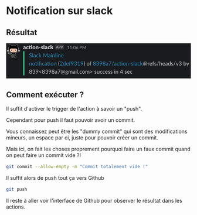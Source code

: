 # Notification sur slack

## Résultat

![Slack notification](notif.png)

## Comment exécuter ?

Il suffit d'activer le trigger de l'action à savoir un "push".

Cependant pour push il faut pouvoir avoir un commit.

Vous connaissez peut être les "dummy commit" qui sont des modifications mineurs, un espace par ci, juste pour pouvoir créer un commit.

Mais ici, on fait les choses proprement pourquoi faire un faux commit quand on peut faire un commit vide ?!

```bash
git commit --allow-empty -m "Commit totalement vide !"
```

Il suffit alors de push tout ça vers Github

```bash
git push
```

Il reste à aller voir l'interface de Github pour observer le résultat dans les actions.
